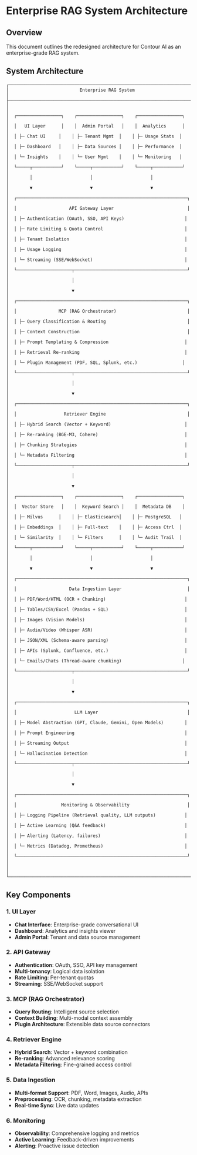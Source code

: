 # Enterprise RAG System Architecture

## Overview
This document outlines the redesigned architecture for Contour AI as an enterprise-grade RAG system.

## System Architecture

```
┌─────────────────────────────────────────────────────────────────────────┐
│                           Enterprise RAG System                          │
├─────────────────────────────────────────────────────────────────────────┤
│                                                                         │
│  ┌─────────────────┐    ┌─────────────────┐    ┌─────────────────┐     │
│  │   UI Layer      │    │  Admin Portal   │    │  Analytics      │     │
│  │ ├─ Chat UI     │    │ ├─ Tenant Mgmt  │    │ ├─ Usage Stats  │     │
│  │ ├─ Dashboard   │    │ ├─ Data Sources │    │ ├─ Performance  │     │
│  │ └─ Insights    │    │ └─ User Mgmt    │    │ └─ Monitoring   │     │
│  └─────┬───────────┘    └─────┬───────────┘    └─────┬───────────┘     │
│        │                      │                      │                 │
│        ▼                      ▼                      ▼                 │
│  ┌─────────────────────────────────────────────────────────────────┐   │
│  │                    API Gateway Layer                            │   │
│  │ ├─ Authentication (OAuth, SSO, API Keys)                       │   │
│  │ ├─ Rate Limiting & Quota Control                               │   │
│  │ ├─ Tenant Isolation                                            │   │
│  │ ├─ Usage Logging                                               │   │
│  │ └─ Streaming (SSE/WebSocket)                                   │   │
│  └─────────────────────┬───────────────────────────────────────────┘   │
│                        │                                               │
│                        ▼                                               │
│  ┌─────────────────────────────────────────────────────────────────┐   │
│  │                MCP (RAG Orchestrator)                           │   │
│  │ ├─ Query Classification & Routing                               │   │
│  │ ├─ Context Construction                                         │   │
│  │ ├─ Prompt Templating & Compression                             │   │
│  │ ├─ Retrieval Re-ranking                                        │   │
│  │ └─ Plugin Management (PDF, SQL, Splunk, etc.)                 │   │
│  └─────────────────────┬───────────────────────────────────────────┘   │
│                        │                                               │
│                        ▼                                               │
│  ┌─────────────────────────────────────────────────────────────────┐   │
│  │                  Retriever Engine                               │   │
│  │ ├─ Hybrid Search (Vector + Keyword)                            │   │
│  │ ├─ Re-ranking (BGE-M3, Cohere)                                 │   │
│  │ ├─ Chunking Strategies                                         │   │
│  │ └─ Metadata Filtering                                          │   │
│  └─────────────────────┬───────────────────────────────────────────┘   │
│                        │                                               │
│                        ▼                                               │
│  ┌─────────────────┐    ┌─────────────────┐    ┌─────────────────┐     │
│  │  Vector Store   │    │  Keyword Search │    │  Metadata DB    │     │
│  │ ├─ Milvus      │    │ ├─ Elasticsearch│    │ ├─ PostgreSQL   │     │
│  │ ├─ Embeddings  │    │ ├─ Full-text    │    │ ├─ Access Ctrl  │     │
│  │ └─ Similarity  │    │ └─ Filters      │    │ └─ Audit Trail  │     │
│  └─────┬───────────┘    └─────┬───────────┘    └─────┬───────────┘     │
│        │                      │                      │                 │
│        ▼                      ▼                      ▼                 │
│  ┌─────────────────────────────────────────────────────────────────┐   │
│  │                    Data Ingestion Layer                         │   │
│  │ ├─ PDF/Word/HTML (OCR + Chunking)                              │   │
│  │ ├─ Tables/CSV/Excel (Pandas + SQL)                             │   │
│  │ ├─ Images (Vision Models)                                      │   │
│  │ ├─ Audio/Video (Whisper ASR)                                   │   │
│  │ ├─ JSON/XML (Schema-aware parsing)                             │   │
│  │ ├─ APIs (Splunk, Confluence, etc.)                             │   │
│  │ └─ Emails/Chats (Thread-aware chunking)                       │   │
│  └─────────────────────┬───────────────────────────────────────────┘   │
│                        │                                               │
│                        ▼                                               │
│  ┌─────────────────────────────────────────────────────────────────┐   │
│  │                      LLM Layer                                  │   │
│  │ ├─ Model Abstraction (GPT, Claude, Gemini, Open Models)        │   │
│  │ ├─ Prompt Engineering                                          │   │
│  │ ├─ Streaming Output                                            │   │
│  │ └─ Hallucination Detection                                     │   │
│  └─────────────────────┬───────────────────────────────────────────┘   │
│                        │                                               │
│                        ▼                                               │
│  ┌─────────────────────────────────────────────────────────────────┐   │
│  │                 Monitoring & Observability                      │   │
│  │ ├─ Logging Pipeline (Retrieval quality, LLM outputs)           │   │
│  │ ├─ Active Learning (Q&A feedback)                              │   │
│  │ ├─ Alerting (Latency, failures)                                │   │
│  │ └─ Metrics (Datadog, Prometheus)                               │   │
│  └─────────────────────────────────────────────────────────────────┘   │
│                                                                         │
└─────────────────────────────────────────────────────────────────────────┘
```

## Key Components

### 1. UI Layer
- **Chat Interface**: Enterprise-grade conversational UI
- **Dashboard**: Analytics and insights viewer
- **Admin Portal**: Tenant and data source management

### 2. API Gateway
- **Authentication**: OAuth, SSO, API key management
- **Multi-tenancy**: Logical data isolation
- **Rate Limiting**: Per-tenant quotas
- **Streaming**: SSE/WebSocket support

### 3. MCP (RAG Orchestrator)
- **Query Routing**: Intelligent source selection
- **Context Building**: Multi-modal context assembly
- **Plugin Architecture**: Extensible data source connectors

### 4. Retriever Engine
- **Hybrid Search**: Vector + keyword combination
- **Re-ranking**: Advanced relevance scoring
- **Metadata Filtering**: Fine-grained access control

### 5. Data Ingestion
- **Multi-format Support**: PDF, Word, Images, Audio, APIs
- **Preprocessing**: OCR, chunking, metadata extraction
- **Real-time Sync**: Live data updates

### 6. Monitoring
- **Observability**: Comprehensive logging and metrics
- **Active Learning**: Feedback-driven improvements
- **Alerting**: Proactive issue detection